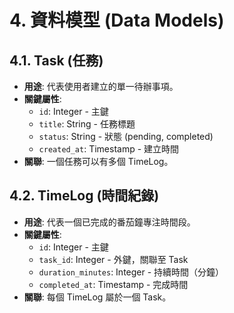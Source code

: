 # 4. 資料模型 (Data Models)

## 4.1. Task (任務)

- **用途**: 代表使用者建立的單一待辦事項。
- **關鍵屬性**:
  - `id`: Integer - 主鍵
  - `title`: String - 任務標題
  - `status`: String - 狀態 (pending, completed)
  - `created_at`: Timestamp - 建立時間
- **關聯**: 一個任務可以有多個 TimeLog。

## 4.2. TimeLog (時間紀錄)

- **用途**: 代表一個已完成的番茄鐘專注時間段。
- **關鍵屬性**:
  - `id`: Integer - 主鍵
  - `task_id`: Integer - 外鍵，關聯至 Task
  - `duration_minutes`: Integer - 持續時間（分鐘）
  - `completed_at`: Timestamp - 完成時間
- **關聯**: 每個 TimeLog 屬於一個 Task。
